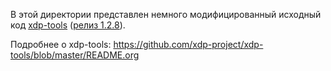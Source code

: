 В этой директории представлен немного модифицированный исходный код [xdp-tools](https://github.com/xdp-project/xdp-tools) ([релиз 1.2.8](https://github.com/xdp-project/xdp-tools/releases/tag/v1.2.8)).

Подробнее о xdp-tools: https://github.com/xdp-project/xdp-tools/blob/master/README.org
